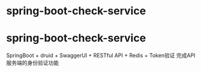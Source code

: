 # spring-boot-check-service
# spring-boot-check-service
SpringBoot + druid + SwaggerUI + RESTful API + Redis + Token验证 完成API服务端的身份验证功能
